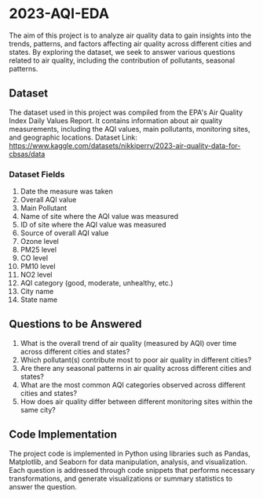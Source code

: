 # 2023-AQI-EDA
The aim of this project is to analyze air quality data to gain insights into the trends, patterns, and factors affecting air quality across different cities and states. 
By exploring the dataset, we seek to answer various questions related to air quality, including the contribution of pollutants, seasonal patterns.

## Dataset 
The dataset used in this project was compiled from the EPA's Air Quality Index Daily Values Report. It contains information about air quality measurements, including the AQI values, main pollutants, monitoring sites, and geographic locations.
Dataset Link: https://www.kaggle.com/datasets/nikkiperry/2023-air-quality-data-for-cbsas/data

### Dataset Fields
1. Date the measure was taken
2. Overall AQI value
3. Main Pollutant
4. Name of site where the AQI value was measured
5. ID of site where the AQI value was measured
6. Source of overall AQI value
7. Ozone level
8. PM25 level
9. CO level
10. PM10 level
11. NO2 level
12. AQI category (good, moderate, unhealthy, etc.)
13. City name
14. State name

## Questions to be Answered
1. What is the overall trend of air quality (measured by AQI) over time across different cities and states?
2. Which pollutant(s) contribute most to poor air quality in different cities?
3. Are there any seasonal patterns in air quality across different cities and states?
4. What are the most common AQI categories observed across different cities and states?
5. How does air quality differ between different monitoring sites within the same city?

## Code Implementation
The project code is implemented in Python using libraries such as Pandas, Matplotlib, and Seaborn for data manipulation, analysis, and visualization. Each question is addressed through code snippets that performs necessary transformations, and generate visualizations or summary statistics to answer the question.

